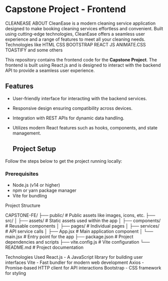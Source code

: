 # Capstone Project - Frontend
CLEANEASE 
ABOUT
CleanEase is a modern cleaning service application designed to make booking cleaning services effortless and convenient. Built using cutting-edge technologies, CleanEase offers a seamless user experience and a range of features to meet all your cleaning needs. Technologies like HTML CSS BOOTSTRAP REACT JS ANIMATE.CSS TOASTIFY and some others

This repository contains the frontend code for the **Capstone Project**. The frontend is built using React.js and is designed to interact with the backend API to provide a seamless user experience.

## Features

- User-friendly interface for interacting with the backend services.
- Responsive design ensuring compatibility across devices.
- Integration with REST APIs for dynamic data handling.
- Utilizes modern React features such as hooks, components, and state management.
  
  ## Project Setup

Follow the steps below to get the project running locally:

### Prerequisites

- Node.js (v14 or higher)
- npm or yarn package manager
- Vite for bundling

Project Structure

CAPSTONE-FE/
├── public/                 # Public assets like images, icons, etc.
├── src/
│   ├── assets/             # Static assets used within the app
│   ├── components/         # Reusable components
│   ├── pages/              # Individual pages
│   ├── services/           # API service calls
│   ├── App.jsx             # Main application component
│   └── main.jsx            # Entry point for the app
├── package.json            # Project dependencies and scripts
├── vite.config.js          # Vite configuration
└── README.md               # Project documentation


Technologies Used
React.js - A JavaScript library for building user interfaces
Vite - Fast bundler for modern web development
Axios - Promise-based HTTP client for API interactions
Bootstrap - CSS framework for styling